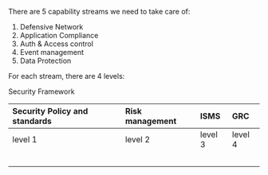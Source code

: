 There are 5 capability streams we need to take care of:

1. Defensive Network
2. Application Compliance
3. Auth & Access control
4. Event management
5. Data Protection

For each stream, there are 4 levels:

Security Framework

| Security Policy and standards | Risk management | ISMS | GRC |
| :--- | :--- | :--- | :--- |
| level 1 | level 2 | level 3 | level 4 |
|  |  |  |  |
|  |  |  |  |
|  |  |  |  |
|  |  |  |  |
|  |  |  |  |




